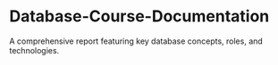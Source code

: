 # Database-Course-Documentation
A comprehensive report featuring key database concepts, roles, and technologies.
